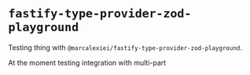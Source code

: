 # `fastify-type-provider-zod-playground`

Testing thing with `@marcalexiei/fastify-type-provider-zod-playground`.

At the moment testing integration with multi-part
